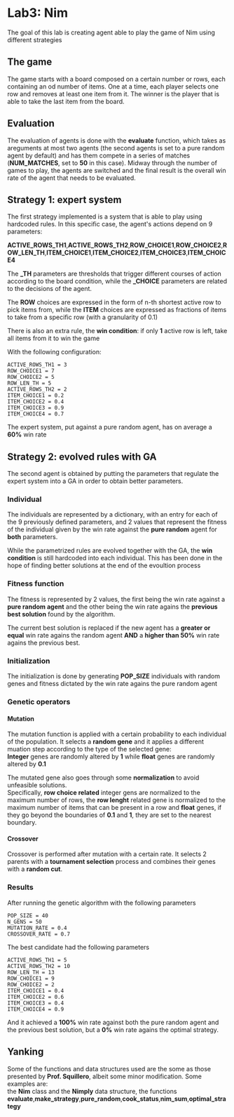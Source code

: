 # Lab3: Nim

The goal of this lab is creating agent able to play the game of Nim using different strategies

## The game

The game starts with a board composed on a certain number or rows, each containing an od number of items. One at a time, each player selects one row and removes at least one item from it. The winner is the player that is able to take the last item from the board.

## Evaluation

The evaluation of agents is done with the **evaluate** function, which takes as areguments at most two agents (the second agents is set to a pure random agent by default) and has them compete in a series of matches (**NUM_MATCHES**, set to **50** in this case). Midway through the number of games to play, the agents are switched and the final result is the overall win rate of the agent that needs to be evaluated.

## Strategy 1: expert system

The first strategy implemented is a system that is able to play using hardcoded rules. In this specific case, the agent's actions depend on 9 parameters:

**ACTIVE_ROWS_TH1**,**ACTIVE_ROWS_TH2**,**ROW_CHOICE1**,**ROW_CHOICE2**,**ROW_LEN_TH**,**ITEM_CHOICE1**,**ITEM_CHOICE2**,**ITEM_CHOICE3**,**ITEM_CHOICE4**

The **_TH** parameters are thresholds that trigger different courses of action according to the board condition, while the **_CHOICE** parameters are related to the decisions of the agent.

The **ROW** choices are expressed in the form of n-th shortest active row to pick items from, while the **ITEM** choices are expressed as fractions of items to take from a specific row (with a granularity of 0.1)

There is also an extra rule, the **win condition**: if only **1** active row is left, take all items from it to win the game

With the following configuration:

    ACTIVE_ROWS_TH1 = 3 
    ROW_CHOICE1 = 7 
    ROW_CHOICE2 = 5 
    ROW_LEN_TH = 5 
    ACTIVE_ROWS_TH2 = 2 
    ITEM_CHOICE1 = 0.2  
    ITEM_CHOICE2 = 0.4
    ITEM_CHOICE3 = 0.9
    ITEM_CHOICE4 = 0.7
The expert system, put against a pure random agent, has on average a **60%** win rate

## Strategy 2: evolved rules with GA

The second agent is obtained by putting the parameters that regulate the expert system into a GA in order to obtain better parameters.

### Individual

The individuals are represented by a dictionary, with an entry for each of the 9 previously defined parameters, and 2 values that represent the fitness of the individual given by the win rate against the **pure random** agent for **both** parameters.

While the parametrized rules are evolved together with the GA, the **win condition** is still hardcoded into each individual. This has been done in the hope of finding better solutions at the end of the evoultion process 

### Fitness function

The fitness is represented by 2 values, the first being the win rate against a **pure random agent** and the other being the win rate agains the **previous best solution** found by the algorithm.

The current best solution is replaced if the new agent has a **greater or equal** win rate agains the random agent **AND** a **higher than 50%** win rate agains the previous best.

### Initialization

The initialization is done by generating **POP_SIZE** individuals with random genes and fitness dictated by the win rate agains the pure random agent 

### Genetic operators

#### **Mutation**

The mutation function is applied with a certain probability to each individual of the population. It selects a **random gene** and it applies a different muation step according to the type of the selected gene: <br>
**Integer** genes are randomly altered by **1** while **float** genes are randomly altered by **0.1**

The mutated gene also goes through some **normalization** to avoid unfeasible solutions.<br>
Specifically, **row choice related** integer gens are normalized to the maximum number of rows, the **row lenght** related gene is normalized to the maximum number of items that can be present in a row and **float** genes, if they go beyond the boundaries of **0.1** and **1**, they are set to the nearest boundary.

#### **Crossover**

Crossover is performed after mutation with a certain rate. It selects 2 parents with a **tournament selection** process and combines their genes with a **random cut**.

### Results

After running the genetic algorithm with the following parameters

    POP_SIZE = 40
    N_GENS = 50
    MUTATION_RATE = 0.4
    CROSSOVER_RATE = 0.7

The best candidate had the following parameters

    ACTIVE_ROWS_TH1 = 5
    ACTIVE_ROWS_TH2 = 10
    ROW_LEN_TH = 13
    ROW_CHOICE1 = 9
    ROW_CHOICE2 = 2
    ITEM_CHOICE1 = 0.4
    ITEM_CHOICE2 = 0.6
    ITEM_CHOICE3 = 0.4
    ITEM_CHOICE4 = 0.9

And it achieved a **100%** win rate against both the pure random agent and the previous best solution, but a **0%** win rate agains the optimal strategy.

## Yanking

Some of the functions and data structures used are the some as those presented by **Prof. Squillero**, albeit some minor modification. Some examples are:<br>
the **Nim** class and the **Nimply** data structure, the functions **evaluate**,**make_strategy**,**pure_random**,**cook_status**,**nim_sum**,**optimal_strategy**